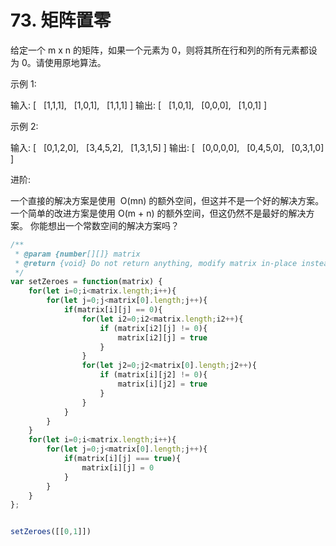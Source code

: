 # 73. 矩阵置零
给定一个 m x n 的矩阵，如果一个元素为 0，则将其所在行和列的所有元素都设为 0。请使用原地算法。

示例 1:

输入: 
[
  [1,1,1],
  [1,0,1],
  [1,1,1]
]
输出: 
[
  [1,0,1],
  [0,0,0],
  [1,0,1]
]


示例 2:

输入: 
[
  [0,1,2,0],
  [3,4,5,2],
  [1,3,1,5]
]
输出: 
[
  [0,0,0,0],
  [0,4,5,0],
  [0,3,1,0]
]

进阶:

一个直接的解决方案是使用  O(mn) 的额外空间，但这并不是一个好的解决方案。
一个简单的改进方案是使用 O(m + n) 的额外空间，但这仍然不是最好的解决方案。
你能想出一个常数空间的解决方案吗？
```js
/**
 * @param {number[][]} matrix
 * @return {void} Do not return anything, modify matrix in-place instead.
 */
var setZeroes = function(matrix) {
    for(let i=0;i<matrix.length;i++){
        for(let j=0;j<matrix[0].length;j++){
            if(matrix[i][j] == 0){
                for(let i2=0;i2<matrix.length;i2++){
                    if (matrix[i2][j] != 0){
                        matrix[i2][j] = true
                    }
                }
                for(let j2=0;j2<matrix[0].length;j2++){
                    if (matrix[i][j2] != 0){
                        matrix[i][j2] = true
                    }
                }
            }
        }
    }
    for(let i=0;i<matrix.length;i++){
        for(let j=0;j<matrix[0].length;j++){
            if(matrix[i][j] === true){
                matrix[i][j] = 0
            }
        }
    }
};


setZeroes([[0,1]])
```